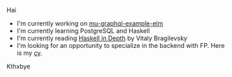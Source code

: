 Hai

- I'm currently working on [mu-graphql-example-elm](https://github.com/higherkindness/mu-graphql-example-elm)
- I'm currently learning PostgreSQL and Haskell
- I'm currently reading [Haskell in Depth](https://www.manning.com/books/haskell-in-depth) by Vitaly Bragilevsky 
- I'm looking for an opportunity to specialize in the backend with FP. Here is my [cv](https://logachev.dev).

Kthxbye
